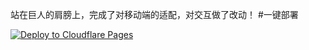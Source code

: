 站在巨人的肩膀上，完成了对移动端的适配，对交互做了改动！
#一键部署

[![Deploy to Cloudflare Pages](https://github.com/cloudflare/pages-action/blob/main/deploy-to-pages-button.svg)](https://dash.cloudflare.com/pages/new?repository=https://github.com/agtypec/BOCCHI-THE-ROCK)
